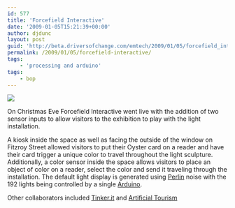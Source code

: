```yaml
---
id: 577
title: 'Forcefield Interactive'
date: '2009-01-05T15:21:39+00:00'
author: djdunc
layout: post
guid: 'http://beta.driversofchange.com/emtech/2009/01/05/forcefield_interactive/'
permalink: /2009/01/05/forcefield-interactive/
tags:
    - 'processing and arduino'
tags:
    - bop
---
```


[![](https://i0.wp.com/farm4.static.flickr.com/3278/3116206651_a13ac25539.jpg?w=1170)](http://www.flickr.com/photos/pseudonomad/sets/72157611388973776/)

On Christmas Eve Forcefield Interactive went live with the addition of two sensor inputs to allow visitors to the exhibition to play with the light installation.

A kiosk inside the space as well as facing the outside of the window on Fitzroy Street allowed visitors to put their Oyster card on a reader and have their card trigger a unique color to travel throughout the light sculpture. Additionally, a color sensor inside the space allows visitors to place an object of color on a reader, select the color and send it traveling through the installation. The default light display is generated using [Perlin](http://en.wikipedia.org/wiki/Perlin_noise) noise with the 192 lights being controlled by a single [Arduino](http://www.arduino.cc/).

Other collaborators included [Tinker.it](http://www.tinker.it/en/Projects/Forcefield) and [Artificial Tourism](http://www.artificialtourism.com/)
